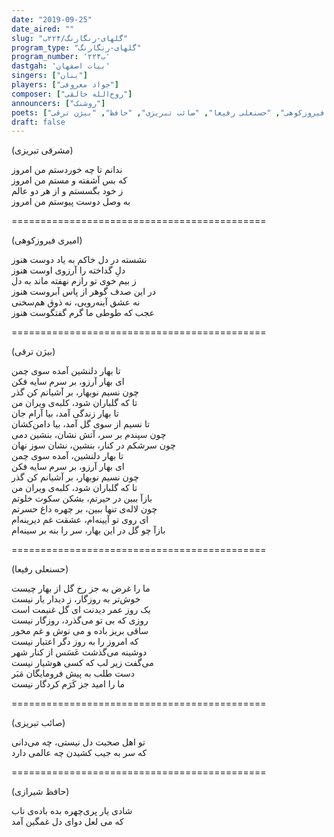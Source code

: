 ```yaml
---
date: "2019-09-25"
date_aired: ""
slug: "گلهای-رنگارنگ/۲۲۴ب"
program_type: "گلهای-رنگارنگ"
program_number: '۲۲۴ب'
dastgah: 'بیات اصفهان'
singers: ["بنان"]
players: ["جواد معروفی"]
composer: ["روح‌الله خالقی"]
announcers: ["روشنک"]
poets: ["مشرقی تبریزی", "امیری فیروزکوهی", "حسنعلی رفیعا", "صائب تبریزی", "حافظ", "بیژن ترقی"]
draft: false
---
```


(مشرقی تبریزی)  

ندانم تا چه خوردستم من امروز  
که بس آشفته و مستم من امروز  
ز خود بگسستم و از هر دو عالم  
به وصل دوست پیوستم من امروز  

============================================  

(امیری فیروزکوهی)  

نشسته در دل خاکم به یاد دوست هنوز  
دلِ گداخته را آرزوی اوست هنوز  
ز بیم خوی تو رازم نهفته ماند به دل  
در این صدف گوهر از پاس آبروست هنوز  
نه عشق آینه‌رویی، نه ذوق هم‌سخنی  
عجب كه طوطی ما گرم گفتگوست هنوز  

============================================  

(بیژن ترقی)  

تا بهار دلنشین آمده سوی چمن  
ای بهار آرزو، بر سرم سایه فكن  
چون نسیم نوبهار، بر آشیانم کن گذر  
تا که گلباران شود، کلبه‌ی ویران من  
تا بهار زندگی آمد، بیا آرام جان  
تا نسیم از سوی گل آمد، بیا دامن‌کشان  
چون سپندم بر سر، آتش نشان، بنشین دمی  
چون سرشکم در کنار، بنشین، نشان سوز نهان  
تا بهار دلنشین، آمده سوی چمن  
ای بهار آرزو، بر سرم سایه فکن  
چون نسیم نوبهار، بر آشیانم کن گذر  
تا که گلباران شود، کلبه‌ی ویران من  
بازآ ببین در حیرتم، بشکن سکوت خلوتم  
چون لاله‌ی تنها ببین، بر چهره داغ حسرتم  
ای روی تو آیینه‌ام، عشقت غم دیرینه‌ام  
بازآ چو گل در این بهار، سر را بنه بر سینه‌ام  

============================================  

(حسنعلی رفیعا)  

ما را غرض به جز رخ گل از بهار چیست  
خوش‌تر به روزگار، ز دیدار یار نیست  
یک روز عمر دیدنت ای گل غنیمت است  
روزی که بی تو می‌گذرد، روزگار نیست  
ساقی بریز باده و می نوش و غم مخور  
که امروز را به روز دگر اعتبار نیست  
دوشینه می‌گذشت عَسَس از کنار شهر  
می‌گفت زیر لب که کسی هوشیار نیست  
دست طلب به پیش فرومایگان مَبَر  
ما را امید جز کَرَم کردگار نیست  

============================================  

(صائب تبریزی)  

تو اهل صحبت دل نیستی، چه می‌دانی  
که سر به جیب کشیدن چه عالمی دارد  

============================================  

(حافظ شیرازی)  

شادی یار پری‌چهره بده باده‌ی ناب  
که می لعل دوای دل غمگین آمد  
